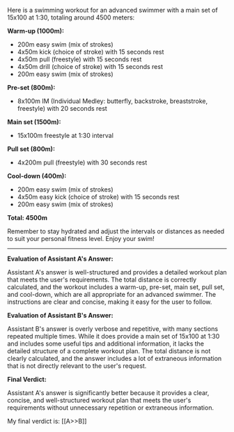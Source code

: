 
Here is a swimming workout for an advanced swimmer with a main set of 15x100 at 1:30, totaling around 4500 meters:

**Warm-up (1000m):**
- 200m easy swim (mix of strokes)
- 4x50m kick (choice of stroke) with 15 seconds rest
- 4x50m pull (freestyle) with 15 seconds rest
- 4x50m drill (choice of stroke) with 15 seconds rest
- 200m easy swim (mix of strokes)

**Pre-set (800m):**
- 8x100m IM (Individual Medley: butterfly, backstroke, breaststroke, freestyle) with 20 seconds rest

**Main set (1500m):**
- 15x100m freestyle at 1:30 interval

**Pull set (800m):**
- 4x200m pull (freestyle) with 30 seconds rest

**Cool-down (400m):**
- 200m easy swim (mix of strokes)
- 4x50m easy kick (choice of stroke) with 15 seconds rest
- 200m easy swim (mix of strokes)

**Total: 4500m**

Remember to stay hydrated and adjust the intervals or distances as needed to suit your personal fitness level. Enjoy your swim!

---

**Evaluation of Assistant A's Answer:**

Assistant A's answer is well-structured and provides a detailed workout plan that meets the user's requirements. The total distance is correctly calculated, and the workout includes a warm-up, pre-set, main set, pull set, and cool-down, which are all appropriate for an advanced swimmer. The instructions are clear and concise, making it easy for the user to follow.

**Evaluation of Assistant B's Answer:**

Assistant B's answer is overly verbose and repetitive, with many sections repeated multiple times. While it does provide a main set of 15x100 at 1:30 and includes some useful tips and additional information, it lacks the detailed structure of a complete workout plan. The total distance is not clearly calculated, and the answer includes a lot of extraneous information that is not directly relevant to the user's request.

**Final Verdict:**

Assistant A's answer is significantly better because it provides a clear, concise, and well-structured workout plan that meets the user's requirements without unnecessary repetition or extraneous information.

My final verdict is: [[A>>B]]